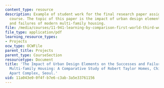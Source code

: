 ```yaml
---
content_type: resource
description: Example of student work for the final research paper assignment of the
  course. The topic of this paper is the impact of urban design elements on the successes
  and failures of modern multi-family housing.
file: /media/courses/11-941-learning-by-comparison-first-world-third-world-cities-fall-2008/11a043e00f4fb7e6c3ab3a5e33761156_MIT11_941f08_proj03_G09_17739UrbnDsgn_final.pdf
file_type: application/pdf
learning_resource_types:
- Projects
ocw_type: OCWFile
parent_title: Projects
parent_type: CourseSection
resourcetype: Document
title: 'The Impact of Urban Design Elements on the Successes and Failures of Modern
  Multi-family Housing: A Comparative Study of Robert Taylor Homes, Chicago, and HanGang
  Apart Complex, Seoul.'
uid: 11a043e0-0f4f-b7e6-c3ab-3a5e33761156
---
```

